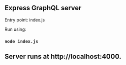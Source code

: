 ## Express GraphQL server

Entry point: index.js

Run using: 
### `node index.js`

## Server runs at http://localhost:4000.

